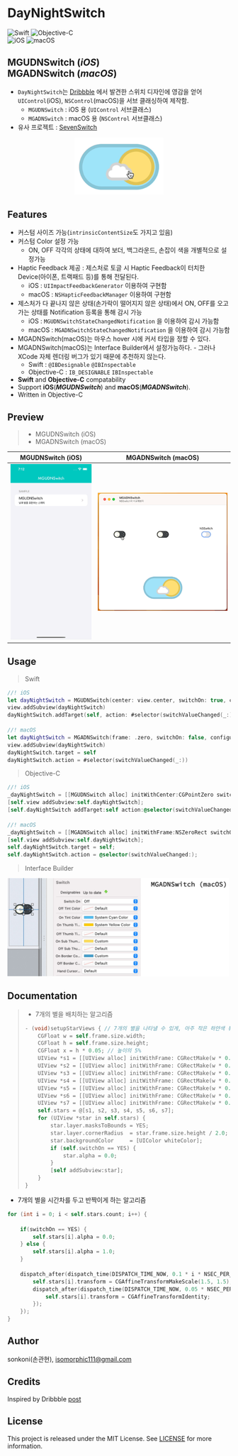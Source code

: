 # DayNightSwitch 

![Swift](https://img.shields.io/badge/Swift-F05138?style=flat-square&logo=Swift&logoColor=white)
![Objective-C](https://img.shields.io/badge/Objective--C-3A95E3?style=flat-square&logo=apple&logoColor=white)<br/>
![iOS](https://img.shields.io/badge/IOS-000000?style=flat-square&logo=ios&logoColor=white)
![macOS](https://img.shields.io/badge/MAC%20OS-000000?style=flat-square&logo=macos&logoColor=F0F0F0)

## **MGUDNSwitch** (***iOS***) <br/> **MGADNSwitch** (***macOS***)
- `DayNightSwitch`는 [Dribbble](https://dribbble.com/shots/1909289-Day-Night-Toggle-Button-GIF) 에서 발견한 스위치 디자인에 영감을 얻어 `UIControl`(iOS), `NSControl`(macOS)을 서브 클래싱하여 제작함. 
    - `MGUDNSwitch` : iOS 용 (`UIControl` 서브클래스)
    - `MGADNSwitch` : macOS 용 (`NSControl` 서브클래스)
- 유사 프로젝트 : [SevenSwitch](https://github.com/sonkoni/Collection-of-Toy-Projects/tree/main/Contents/SevenSwitch)
<p align="center"><img src="./screenshot/230530a3.gif" width="200"></p>

## Features
*  커스텀 사이즈 가능(`intrinsicContentSize`도 가지고 있음)
*  커스텀 Color 설정 가능
    * ON, OFF 각각의 상태에 대하여 보더, 백그라운드, 손잡이 색을 개별적으로 설정가능
*  Haptic Feedback 제공 : 제스처로 토글 시 Haptic Feedback이 터치한 Device(아이폰, 트랙패드 등)를 통해 전달된다.
    * iOS : `UIImpactFeedbackGenerator` 이용하여 구현함
    * macOS : `NSHapticFeedbackManager` 이용하여 구현함
*  제스처가 다 끝나지 않은 상태(손가락이 떨어지지 않은 상태)에서 ON, OFF를 오고가는 상태를 Notification 등록을 통해 감시 가능
    * iOS : `MGUDNSwitchStateChangedNotification` 을 이용하여 감시 가능함
    * macOS : `MGADNSwitchStateChangedNotification` 을 이용하여 감시 가능함
*  MGADNSwitch(macOS)는 마우스 hover 시에 커서 타입을 정할 수 있다.    
*  MGADNSwitch(macOS)는 Interface Builder에서 설정가능하다. - 그러나 XCode 자체 렌더링 버그가 있기 때문에 추천하지 않는다.
    * Swift : `@IBDesignable` `@IBInspectable`
    * Objective-C : `IB_DESIGNABLE` `IBInspectable`
*  **Swift** and **Objective-C** compatability
*  Support **iOS**(***MGUDNSwitch***) and **macOS**(***MGADNSwitch***).
*  Written in Objective-C


## Preview
> - MGUDNSwitch (iOS)
> - MGADNSwitch (macOS)

MGUDNSwitch (iOS) | MGADNSwitch (macOS)
---|---
<img src="./screenshot/Simulator Screen Recording - iPhone 14 - 2023-05-30 at 19.12.19.gif" width="250">|<img src="./screenshot/Screen Recording 2023-05-30 at 18.58.38.gif" width="450">


## Usage

> Swift
```swift
//! iOS
let dayNightSwitch = MGUDNSwitch(center: view.center, switchOn: true, configuration: nil)
view.addSubview(dayNightSwitch)
dayNightSwitch.addTarget(self, action: #selector(switchValueChanged(_:)), for: .valueChanged)

//! macOS
let dayNightSwitch = MGADNSwitch(frame: .zero, switchOn: false, configuration: nil)
view.addSubview(dayNightSwitch)
dayNightSwitch.target = self
dayNightSwitch.action = #selector(switchValueChanged(_:))

```

> Objective-C
```objective-c
//! iOS
_dayNightSwitch = [[MGUDNSwitch alloc] initWithCenter:CGPointZero switchOn:YES configuration:nil];
[self.view addSubview:self.dayNightSwitch];
[self.dayNightSwitch addTarget:self action:@selector(switchValueChanged:) forControlEvents:UIControlEventValueChanged];

//! macOS
_dayNightSwitch = [[MGADNSwitch alloc] initWithFrame:NSZeroRect switchOn:NO configuration:nil];
[self.view addSubview:self.dayNightSwitch];
self.dayNightSwitch.target = self;
self.dayNightSwitch.action = @selector(switchValueChanged:);

```
> Interface Builder

<img src="./screenshot/230531a1.jpg" width="500">


## Documentation

>  * 7개의 별을 배치하는 알고리즘
>    
>  ```objective-c
>  - (void)setupStarViews { // 7개의 별을 나타낼 수 있게, 아주 작은 하얀색 뷰들을 다른 위치와 약간 다른 사이즈로 생성한다.
>      CGFloat w = self.frame.size.width;
>      CGFloat h = self.frame.size.height;
>      CGFloat x = h * 0.05; // 높이의 5%
>      UIView *s1 = [[UIView alloc] initWithFrame: CGRectMake(w * 0.50, h * 0.16, x,       x)];
>      UIView *s2 = [[UIView alloc] initWithFrame: CGRectMake(w * 0.62, h * 0.33, x * 0.6, x * 0.6)];
>      UIView *s3 = [[UIView alloc] initWithFrame: CGRectMake(w * 0.70, h * 0.15, x,       x)];
>      UIView *s4 = [[UIView alloc] initWithFrame: CGRectMake(w * 0.83, h * 0.39, x * 1.4, x * 1.4)];
>      UIView *s5 = [[UIView alloc] initWithFrame: CGRectMake(w * 0.70, h * 0.54, x * 0.8, x * 0.8)];
>      UIView *s6 = [[UIView alloc] initWithFrame: CGRectMake(w * 0.52, h * 0.73, x * 1.3, x * 1.3)];
>      UIView *s7 = [[UIView alloc] initWithFrame: CGRectMake(w * 0.82, h * 0.66, x * 1.1, x * 1.1)];
>      self.stars = @[s1, s2, s3, s4, s5, s6, s7];
>      for (UIView *star in self.stars) {
>          star.layer.masksToBounds = YES;
>          star.layer.cornerRadius  = star.frame.size.height / 2.0;
>          star.backgroundColor     = [UIColor whiteColor];
>          if (self.switchOn == YES) {
>              star.alpha = 0.0;
>          }
>          [self addSubview:star];
>      }
>  }
>  ```

* 7개의 별을 시간차를 두고 반짝이게 하는 알고리즘
```objective-c
for (int i = 0; i < self.stars.count; i++) {
    
    if(switchOn == YES) {
        self.stars[i].alpha = 0.0;
    } else {
        self.stars[i].alpha = 1.0;
    }
    
    dispatch_after(dispatch_time(DISPATCH_TIME_NOW, 0.1 * i * NSEC_PER_SEC), dispatch_get_main_queue(), ^{
        self.stars[i].transform = CGAffineTransformMakeScale(1.5, 1.5);
        dispatch_after(dispatch_time(DISPATCH_TIME_NOW, 0.05 * NSEC_PER_SEC), dispatch_get_main_queue(), ^{
            self.stars[i].transform = CGAffineTransformIdentity;
        });
    });
}

```

## Author

sonkoni(손관현), isomorphic111@gmail.com


## Credits

Inspired by Dribbble [post](https://dribbble.com/shots/1909289-Day-Night-Toggle-Button-GIF)
 

## License

This project is released under the MIT License. See [LICENSE](https://github.com/sonkoni/Collection-of-Toy-Projects/blob/main/LICENSE) for more information.
